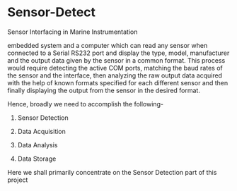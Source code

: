 # Sensor-Detect
Sensor Interfacing in Marine Instrumentation

embedded system and a computer which can read any sensor when connected to a Serial RS232 port and display the type, model, manufacturer and the output data given by the sensor in a common format. This process would require detecting the active COM ports, matching the baud rates of the sensor and the interface, then analyzing the raw output data acquired with the help of known formats specified for each different sensor and then finally displaying the output from the sensor in the desired format. 

Hence, broadly we need to accomplish the following- 

1. Sensor Detection 

2. Data Acquisition 

3. Data Analysis 

4. Data Storage 

Here we shall primarily concentrate on the Sensor Detection part of this project
